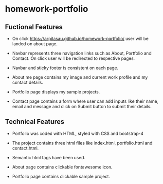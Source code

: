 # homework-portfolio

## Fuctional Features
   * On click https://arpitasau.github.io/homework-portfolio/ user will be landed on about page.

   * Navbar represents three navigation links such as About, Portfolio and Contact. On click user will be   redirected to respective pages.

   * Navbar and sticky footer is consistent on each page.

   * About me page contains my image and current work profile and my contact details.

   * Portfolio page displays my sample projects.
   
   * Contact page contains a form where user can add inputs like their name, email and message and click on Submit button to submit their details.

   

## Technical Features

* Portfolio was coded with HTML, styled with CSS and bootstrap-4

* The project contains three html files like index.html, portfolio.html and contact.html.

* Semantic html tags have been used.

* About page contains clickable fontawesome icon.

* Portfolio page contains clickable sample project.


